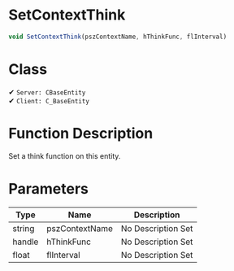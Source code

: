 # SetContextThink
```js	
void SetContextThink(pszContextName, hThinkFunc, flInterval)
```
# Class
✔ `Server: CBaseEntity`  
✔ `Client: C_BaseEntity`  

# Function Description
Set a think function on this entity.
# Parameters
Type|Name|Description
--|--|--
string|pszContextName|No Description Set
handle|hThinkFunc|No Description Set
float|flInterval|No Description Set
